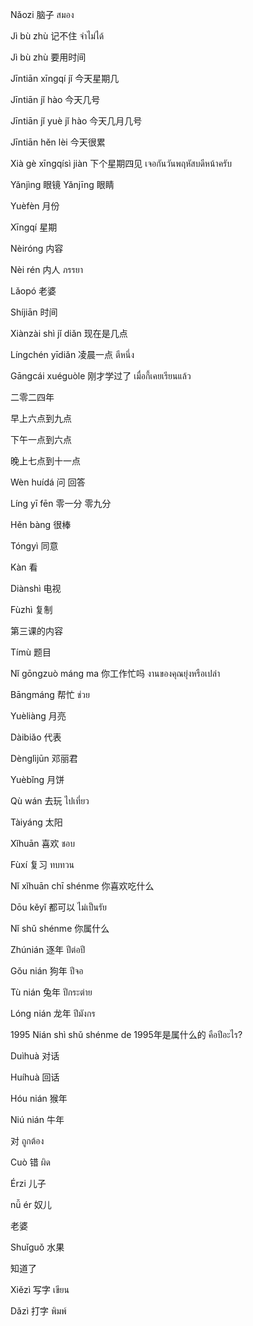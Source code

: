 Nǎozi
脑子
สมอง

Jì bù zhù
记不住
จำไม่ได้

Jì bù zhù
要用时间

Jīntiān xīngqí jǐ
今天星期几

Jīntiān jǐ hào
今天几号

Jīntiān jǐ yuè jǐ hào
今天几月几号

Jīntiān hěn lèi
今天很累

Xià gè xīngqísì jiàn
下个星期四见
เจอกันวันพฤหัสบดีหน้าครับ

Yǎnjìng
眼镜
Yǎnjīng
眼睛

Yuèfèn
月份

Xīngqí
星期

Nèiróng
内容

Nèi rén
内人	ภรรยา

Lǎopó
老婆

Shíjiān
时间

Xiànzài shì jǐ diǎn
现在是几点

Língchén yīdiǎn
凌晨一点  ตีหนึ่ง

Gāngcái xuéguòle
刚才学过了
เมื่อกี้เคยเรียนแล้ว

二零二四年

早上六点到九点

下午一点到六点

晚上七点到十一点

Wèn huídá
问 回答

Líng yī fēn
零一分
零九分

Hěn bàng
很棒

Tóngyì
同意

Kàn
看

Diànshì
电视

Fùzhì
复制

第三课的内容

Tímù
题目

Nǐ gōngzuò máng ma
你工作忙吗
งานของคุณยุ่งหรือเปล่า

Bāngmáng
帮忙
ช่วย

Yuèliàng
月亮

Dàibiǎo
代表

Dènglìjūn
邓丽君

Yuèbǐng
月饼

Qù wán
去玩 ไปเที่ยว

Tàiyáng
太阳

Xǐhuān
喜欢  ชอบ

Fùxí
复习  ทบทวน

Nǐ xǐhuān chī shénme
你喜欢吃什么

Dōu kěyǐ
都可以
ไม่เป็นรัย

Nǐ shǔ shénme
你属什么

Zhúnián
逐年
ปีต่อปี

Gǒu nián
狗年
ปีจอ

Tù nián
兔年
ปีกระต่าย

Lóng nián
龙年
ปีมังกร

1995 Nián shì shǔ shénme de
1995年是属什么的
คือปีอะไร?

Duìhuà
对话

Huíhuà
回话

Hóu nián
猴年

Niú nián
牛年

对
ถูกต้อง

Cuò
错
ผิด

Érzi
儿子

nǚ ér
奴儿

老婆

Shuǐguǒ
水果

知道了

Xiězì
写字 
เขียน

Dǎzì
打字
พิมพ์
